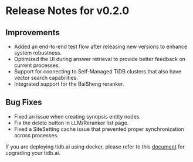 # Release Notes for v0.2.0

## Improvements

- Added an end-to-end test flow after releasing new versions to enhance system robustness.
- Optimized the UI during answer retrieval to provide better feedback on current processes.
- Support for connecting to Self-Managed TiDB clusters that also have vector search capabilities.
- Integrated support for the BaiSheng reranker.

## Bug Fixes

- Fixed an issue when creating synopsis entity nodes.
- Fix the delete button in LLM/Reranker list page.
- Fixed a SiteSetting cache issue that prevented proper synchronization across processes.


If you are deploying tidb.ai using docker, please refer to this [document](https://autoflow.tidb.ai/deploy-with-docker#upgrade) for upgrading your tidb.ai.
